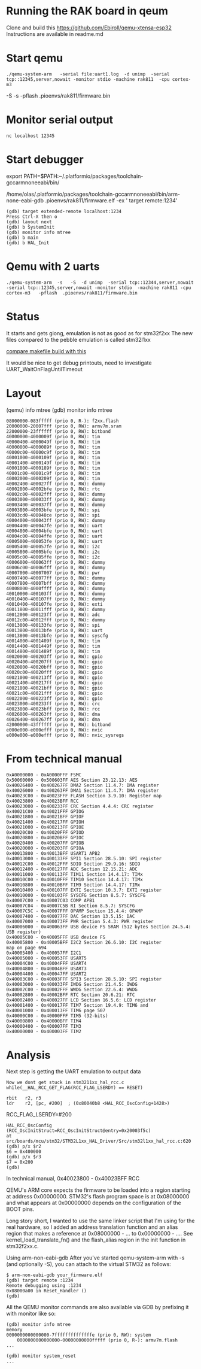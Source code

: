 # Running the RAK board in qeum
Clone and build this
https://github.com/Ebiroll/qemu-xtensa-esp32
Instructions are available in readme.md


# Start qemu

    ./qemu-system-arm   -serial file:uart1.log  -d unimp  -serial tcp::12345,server,nowait -monitor stdio -machine rak811  -cpu cortex-m3
 -S -s  -pflash .pioenvs/rak811/firmware.bin

# Monitor serial output
    nc localhost 12345


# Start debugger
export PATH=$PATH:~/.platformio/packages/toolchain-gccarmnoneeabi/bin/

/home/olas/.platformio/packages/toolchain-gccarmnoneeabi/bin/arm-none-eabi-gdb  .pioenvs/rak811/firmware.elf -ex ' target remote:1234'


    (gdb) target extended-remote localhost:1234
    Press Ctrl-X then o
    (gdb) layout next
    (gdb) b SystemInit
    (gdb) monitor info mtree
    (gdb) b main
    (gdb) b HAL_Init

# Qemu with 2 uarts
    ./qemu-system-arm  -s   -S  -d unimp  -serial tcp::12344,server,nowait  -serial tcp::12345,server,nowait -monitor stdio  -machine rak811 -cpu cortex-m3   -pflash  .pioenvs/rak811/firmware.bin


# Status
It starts and gets giong, emulation is not as good as for stm32f2xx
The new files compared to the pebble emulation is called stm32l1xx

[compare makefile build with this](./parallell_run.md)

It would be nice to get debug printouts, need to investigate
   UART_WaitOnFlagUntilTimeout


# Layout

   (qemu) info mtree
   (gdb) monitor info mtree

    08000000-083fffff (prio 0, R-): f2xx.flash
    20000000-20007fff (prio 0, RW): armv7m.sram
    22000000-23ffffff (prio 0, RW): bitband
    40000000-4000009f (prio 0, RW): tim
    40000400-4000049f (prio 0, RW): tim
    40000800-4000089f (prio 0, RW): tim
    40000c00-40000c9f (prio 0, RW): tim
    40001000-4000109f (prio 0, RW): tim
    40001400-4000149f (prio 0, RW): tim
    40001800-4000189f (prio 0, RW): tim
    40001c00-40001c9f (prio 0, RW): tim
    40002000-4000209f (prio 0, RW): tim
    40002400-400027ff (prio 0, RW): dummy
    40002800-40002bfe (prio 0, RW): rtc
    40002c00-40002fff (prio 0, RW): dummy
    40003000-400033ff (prio 0, RW): dummy
    40003400-400037ff (prio 0, RW): dummy
    40003800-40003bfe (prio 0, RW): spi
    40003cd0-400040ce (prio 0, RW): spi
    40004000-400043ff (prio 0, RW): dummy
    40004400-400047fe (prio 0, RW): uart
    40004800-40004bfe (prio 0, RW): uart
    40004c00-40004ffe (prio 0, RW): uart
    40005000-400053fe (prio 0, RW): uart
    40005400-400057fe (prio 0, RW): i2c
    40005800-40005bfe (prio 0, RW): i2c
    40005c00-40005ffe (prio 0, RW): i2c
    40006000-400063ff (prio 0, RW): dummy
    40006c00-40006fff (prio 0, RW): dummy
    40007000-40007007 (prio 0, RW): pwr
    40007400-400077ff (prio 0, RW): dummy
    40007800-40007bff (prio 0, RW): dummy
    40008000-4000ffff (prio 0, RW): dummy
    40010000-400103ff (prio 0, RW): dummy
    40010400-400107ff (prio 0, RW): dummy
    40010400-400107fe (prio 0, RW): exti
    40011800-40011fff (prio 0, RW): dummy
    40012000-400123ff (prio 0, RW): adc
    40012c00-40012fff (prio 0, RW): dummy
    40013000-400133fe (prio 0, RW): spi
    40013800-40013bfe (prio 0, RW): uart
    40013800-40013bfe (prio 0, RW): syscfg
    40014000-4001409f (prio 0, RW): tim
    40014400-4001449f (prio 0, RW): tim
    40014800-4001489f (prio 0, RW): tim
    40020000-400203ff (prio 0, RW): gpio
    40020400-400207ff (prio 0, RW): gpio
    40020800-40020bff (prio 0, RW): gpio
    40020c00-40020fff (prio 0, RW): gpio
    40021000-400213ff (prio 0, RW): gpio
    40021400-400217ff (prio 0, RW): gpio
    40021800-40021bff (prio 0, RW): gpio
    40021c00-40021fff (prio 0, RW): gpio
    40022000-400223ff (prio 0, RW): gpio
    40023000-400233ff (prio 0, RW): crc
    40023800-40023bff (prio 0, RW): rcc
    40026000-400263ff (prio 0, RW): dma
    40026400-400267ff (prio 0, RW): dma
    42000000-43ffffff (prio 0, RW): bitband
    e000e000-e000efff (prio 0, RW): nvic
    e000e000-e000efff (prio 0, RW): nvic_sysregs




# From technical manual
```
0xA0000000 - 0xA0000FFF FSMC
0x50060000 - 0x500603FF AES Section 23.12.13: AES
0x40026400 - 0x400267FF DMA2 Section 11.4.7: DMA register
0x40026000 - 0x400263FF DMA1 Section 11.4.7: DMA register
0x40023C00 - 0x40023FFF FLASH Section 3.9.10: Register map
0x40023800 - 0x40023BFF RCC 
0x40023000 - 0x400233FF CRC Section 4.4.4: CRC register
0x40021C00 - 0x40021FFF GPIOG
0x40021800 - 0x40021BFF GPIOF
0x40021400 - 0x400217FF GPIOH
0x40021000 - 0x400213FF GPIOE
0x40020C00 - 0x40020FFF GPIOD
0x40020800 - 0x40020BFF GPIOC
0x40020400 - 0x400207FF GPIOB
0x40020000 - 0x400203FF GPIOA
0x40013800 - 0x40013BFF USART1 APB2
0x40013000 - 0x400133FF SPI1 Section 28.5.10: SPI register
0x40012C00 - 0x40012FFF SDIO Section 29.9.16: SDIO
0x40012400 - 0x400127FF ADC Section 12.15.21: ADC
0x40011000 - 0x400113FF TIM11 Section 14.4.17: TIMx
0x40010C00 - 0x40010FFF TIM10 Section 14.4.17: TIMx
0x40010800 - 0x40010BFF TIM9 Section 14.4.17: TIMx
0x40010400 - 0x400107FF EXTI Section 10.3.7: EXTI register
0x40010000 - 0x400103FF SYSCFG Section 8.5.7: SYSCFG
0x40007C00 - 0x40007C03 COMP APB1
0x40007C04 - 0x40007C5B RI Section 8.5.7: SYSCFG
0x40007C5C - 0x40007FFF OPAMP Section 15.4.4: OPAMP
0x40007400 - 0x400077FF DAC Section 13.5.15: DAC
0x40007000 - 0x400073FF PWR Section 5.4.3: PWR register
0x40006000 - 0x400063FF USB device FS SRAM (512 bytes Section 24.5.4: USB register)
0x40005C00 - 0x40005FFF USB device FS
0x40005800 - 0x40005BFF I2C2 Section 26.6.10: I2C register
map on page 694 
0x40005400 - 0x400057FF I2C1
0x40005000 - 0x400053FF USART5
0x40004C00 - 0x40004FFF USART4
0x40004800 - 0x40004BFF USART3
0x40004400 - 0x400047FF USART2
0x40003C00 - 0x40003FFF SPI3 Section 28.5.10: SPI register
0x40003000 - 0x400033FF IWDG Section 21.4.5: IWDG
0x40002C00 - 0x40002FFF WWDG Section 22.6.4: WWDG
0x40002800 - 0x40002BFF RTC Section 20.6.21: RTC
0x40002400 - 0x400027FF LCD Section 16.5.6: LCD register
0x40001400 - 0x400017FF TIM7 Section 19.4.9: TIM6 and
0x40001000 - 0x400013FF TIM6 page 507
0x40000C00 - 0x40000FFF TIM5 (32-bits)
0x40000800 - 0x40000BFF TIM4
0x40000400 - 0x400007FF TIM3
0x40000000 - 0x400003FF TIM2
```


# Analysis

Next step is getting the UART emulation to output data


    Now we dont get stuck in stm3211xx_hal_rcc.c
    while(__HAL_RCC_GET_FLAG(RCC_FLAG_LSERDY) == RESET)              

    rbit   r2, r3 
    ldr    r2, [pc, #200]  ; (0x80040b8 <HAL_RCC_OscConfig+1428>) 
RCC_FLAG_LSERDY=#200


    HAL_RCC_OscConfig (RCC_OscInitStruct=RCC_OscInitStruct@entry=0x20003f5c)
    at src/boards/mcu/stm32/STM32L1xx_HAL_Driver/Src/stm32l1xx_hal_rcc.c:620
    (gdb) p/x $r2
    $6 = 0x400000
    (gdb) p/x $r3
    $7 = 0x200
    (gdb)
 

In technical manual, 
    0x40023800 - 0x40023BFF    RCC

 
QEMU's ARM core expects the firmware to be loaded into a region starting at address 0x00000000. STM32's flash program space is at 0x08000000 and what appears at 0x00000000 depends on the configuration of the BOOT pins.

Long story short, I wanted to use the same linker script that I'm using for the real hardware, so I added an address translation function and an alias region that makes a reference at 0x08000000 - ... to 0x00000000 - .... See kernel_load_translate_fn() and the flash_alias region in the init function in stm32f2xx.c.

Using arm-non-eabi-gdb
After you've started qemu-system-arm with -s (and optionally -S), you can attach to the virtual STM32 as follows:

    $ arm-non-eabi-gdb your_firmware.elf
    (gdb) target remote :1234
	Remote debugging using :1234
	0x08000a00 in Reset_Handler ()
	(gdb) 
All the QEMU monitor commands are also available via GDB by prefixing it with monitor like so:

	(gdb) monitor info mtree
	memory
	0000000000000000-7ffffffffffffffe (prio 0, RW): system
        0000000000000000-00000000000fffff (prio 0, R-): armv7m.flash
	...
	
	(gdb) monitor system_reset
	...